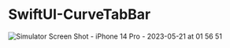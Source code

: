 # SwiftUI-CurveTabBar
![Simulator Screen Shot - iPhone 14 Pro - 2023-05-21 at 01 56 51](https://github.com/Hemant-7/SwiftUI-CurveTabBar/assets/37344339/08655fbf-532b-4281-8c54-f4263ce01e01)

